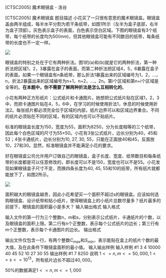 



[CTSC2005] 魔术眼镜盒 - 洛谷














[CTSC2005] 魔术眼镜盒
题目描述
小花买了一只很有意思的魔术眼镜盒。眼镜盒盖由两半组成，每半水平分割为若干条纸带，如图1所示（左半为盒子底部，右半为盒子顶部）。灰色表示盒子的表面，白色表示空白区域。下图的眼镜盒有3个纸带，每个纸带的长度均为50(mm)，但其他眼镜盒可能有不同数目的纸带，每条纸带的长度也不一定一样。

![](https://cdn.luogu.com.cn/upload/pic/18472.png)

眼镜盒的特别之处在于它有两种折法。图1的(a)和(b)就是它的两种折法，第一种折法把区域1，2，3暴露在盒子的表面，而第二种折法把区域4，5，6暴露在盒子的表面。如果一个眼镜盒有n条纸带，那么折法1暴露出来的区域编号为1，2，...，n，折法2暴露出来的区域编号为n+1，n+2，...，2n。第i个区域和第n+i个区域是全等的。**在本题中，你不需要了解两种折法是怎么互相转化的**。

小花有两种正方形纸片：公式纸片和卡通图片。她想把公式纸片贴在区域1，2，3中，而把卡通图片贴在4，5，6中，在学习的时候使用折法1，休息的时候使用折法2。每张纸片都必须完全位于区域的内部，纸片边界可以和区域边界重合。不同的纸片必须贴在不同的区域，有的区域内也可以不贴纸片。

标准的眼镜盒长度为150，宽度为55，面积为8250，分为长度相等的三个纸带，因此每个白色区域的尺寸为55×50。小花有3张公式纸片，边长分别为40，45和52；4张卡通纸片，边长分别为10, 27, 30, 55，只能在正面放40和45，反面放10，27和30。显然，标准眼镜盒并不能满足小花的要求。

好在眼镜盒公司允许用户订做自己的眼镜盒，盒子长度、宽度、纸带数目和每条纸带的长度都是可以任意修改的，即长度可以不是150，宽度也可以不是55。小花发现如果眼镜盒子尺寸不变，而换四条长度为40, 45, 55和10的纸带，所有纸片就都能放下了，如图2所示。

![](https://cdn.luogu.com.cn/upload/pic/18473.png)

面积越大的眼镜盒越贵，因此小花希望买一个面积不超过s的眼镜盒。应该如何选购眼镜盒、设计纸带和贴小纸片，使得眼镜盒上的小纸片总数尽量多？纸片最多的前提下，眼镜盒的面积最小是多大？
输入输出格式
输入格式

输入文件的第一行为三个整数n，m和s，分别表示公式纸片，卡通纸片的个数，以及眼镜盒的面积上限。第二行有n个正整数，表示每个公式纸片的边长；第三行有m个正整数，表示每个卡通图片的边长。
输出格式

输出文件仅包含一行，有两个整数$C_{max}$和$S_{min}$，表示能贴在盒上的纸片个数的最大值，及在此条件下眼镜盒面积的最小值。
输入输出样例
输入样例 #1
3 4 10000
40 45 52
10 27 30 55
输出样例 #1
7 8250
说明
$1<=n,m<=50,000, 1<=s<=10^{13}$，所有纸片边长不超过$40,000$。

50%的数据满足$1<=n,m<=1,000$







